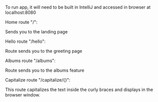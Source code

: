 To run app, it will need to be built in IntelliJ and accessed in browser at localhost:8080

Home route "/":

Sends you to the landing page

Hello route "/hello":

Route sends you to the greeting page

Albums route "/albums":

Route sends you to the albums feature

Capitalize route "/capitalize/{}":

This route capitalizes the text inside the curly braces and displays in the browser window.
